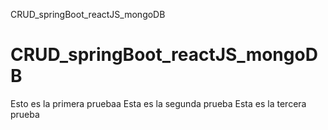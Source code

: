CRUD_springBoot_reactJS_mongoDB
# CRUD_springBoot_reactJS_mongoDB
Esto es la primera pruebaa
Esta es la segunda prueba
Esta es la tercera prueba